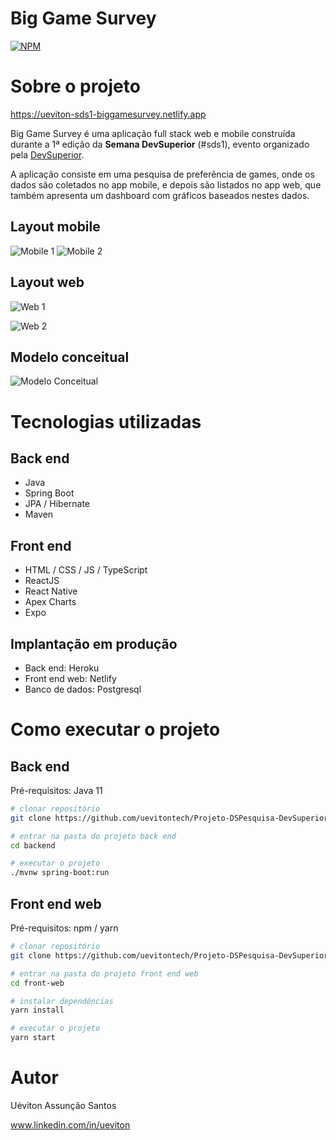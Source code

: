# Big Game Survey 
[![NPM](https://img.shields.io/npm/l/react)](https://github.com/uevitontech/Projeto-DSPesquisa-DevSuperior-1.0/blob/master/LICENSE) 

# Sobre o projeto

https://ueviton-sds1-biggamesurvey.netlify.app

Big Game Survey é uma aplicação full stack web e mobile construída durante a 1ª edição da **Semana DevSuperior** (#sds1), evento organizado pela [DevSuperior](https://devsuperior.com "Site da DevSuperior").

A aplicação consiste em uma pesquisa de preferência de games, onde os dados são coletados no app mobile, e depois são listados no app web, que também apresenta um dashboard com gráficos baseados nestes dados.

## Layout mobile
![Mobile 1](https://github.com/uevitontech/assets/blob/main/sds1/mobile1.png) ![Mobile 2](https://github.com/uevitontech/assets/blob/main/sds1/mobile2.png)

## Layout web
![Web 1](https://github.com/uevitontech/assets/blob/main/sds1/web1.png)

![Web 2](https://github.com/uevitontech/assets/blob/main/sds1/web2.png)

## Modelo conceitual
![Modelo Conceitual](https://github.com/uevitontech/assets/blob/main/sds1/modelo-conceitual.png)

# Tecnologias utilizadas
## Back end
- Java
- Spring Boot
- JPA / Hibernate
- Maven
## Front end
- HTML / CSS / JS / TypeScript
- ReactJS
- React Native
- Apex Charts
- Expo
## Implantação em produção
- Back end: Heroku
- Front end web: Netlify
- Banco de dados: Postgresql

# Como executar o projeto

## Back end
Pré-requisitos: Java 11

```bash
# clonar repositório
git clone https://github.com/uevitontech/Projeto-DSPesquisa-DevSuperior-1.0

# entrar na pasta do projeto back end
cd backend

# executar o projeto
./mvnw spring-boot:run
```

## Front end web
Pré-requisitos: npm / yarn

```bash
# clonar repositório
git clone https://github.com/uevitontech/Projeto-DSPesquisa-DevSuperior-1.0

# entrar na pasta do projeto front end web
cd front-web

# instalar dependências
yarn install

# executar o projeto
yarn start
```

# Autor

Uéviton Assunção Santos

www.linkedin.com/in/ueviton

